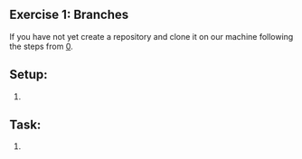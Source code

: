 ## Exercise 1: Branches

If you have not yet create a repository and clone it on our machine following the steps from [0](../exercises/create_new_github_repo.exercise.md).




## Setup:

1. 

## Task:

1. 